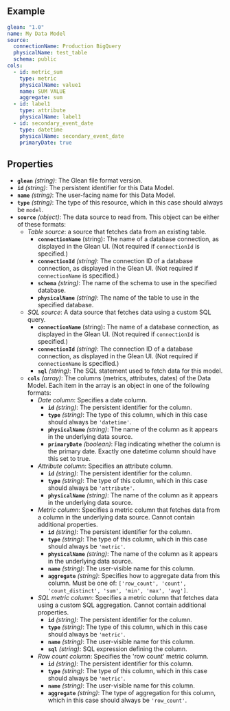 ## Example
  ```yaml
  glean: "1.0"
  name: My Data Model
  source:
    connectionName: Production BigQuery
    physicalName: test_table
    schema: public
  cols:
    - id: metric_sum
      type: metric
      physicalName: value1
      name: SUM VALUE
      aggregate: sum
    - id: label1
      type: attribute
      physicalName: label1
    - id: secondary_event_date
      type: datetime
      physicalName: secondary_event_date
      primaryDate: true
  ```

## Properties
- **`glean`** *(string)*: The Glean file format version.
- **`id`** *(string)*: The persistent identifier for this Data Model.
- **`name`** *(string)*: The user-facing name for this Data Model.
- **`type`** *(string)*: The type of this resource, which in this case should always be `model`.
- **`source`** *(object)*: The data source to read from. This object can be either of these formats:
    - _Table source_: a source that fetches data from an existing table.
        - **`connectionName`** (string)**:** The name of a database connection, as displayed in the Glean UI. (Not required if `connectionId` is specified.)
        - **`connectionId`** *(string)*: The connection ID of a database connection, as displayed in the Glean UI. (Not required if `connectionName` is specified.)
        - **`schema`** *(string)*: The name of the schema to use in the specified database.
        - **`physicalName`** *(string)*: The name of the table to use in the specified database.
    - _SQL source_: A data source that fetches data using a custom SQL query.
        - **`connectionName`** (string)**:** The name of a database connection, as displayed in the Glean UI. (Not required if `connectionId` is specified.)
        - **`connectionId`** *(string)*: The connection ID of a database connection, as displayed in the Glean UI. (Not required if `connectionName` is specified.)
        - **`sql`** *(string)*: The SQL statement used to fetch data for this model.
  - **`cols`** *(array)*: The columns (metrics, attributes, dates) of the Data Model. Each item in the array is an object in one of the following formats:
    - _Date column_: Specifies a date column.
        - **`id`** *(string)*: The persistent identifier for the column.
        - **`type`** *(string)*: The type of this column, which in this case should always be `'datetime'`.
        - **`physicalName`** *(string)*: The name of the column as it appears in the underlying data source.
        - **`primaryDate`** *(boolean)*: Flag indicating whether the column is the primary date. Exactly one datetime column should have this set to true.
    - _Attribute column_: Specifies an attribute column.
        - **`id`** *(string)*: The persistent identifier for the column.
        - **`type`** *(string)*: The type of this column, which in this case should always be `'attribute'`.
        - **`physicalName`** *(string)*: The name of the column as it appears in the underlying data source.
    - _Metric column_: Specifies a metric column that fetches data from a column in the underlying data source. Cannot contain additional properties.
        - **`id`** *(string)*: The persistent identifier for the column.
        - **`type`** *(string)*: The type of this column, which in this case should always be `'metric'`.
        - **`physicalName`** *(string)*: The name of the column as it appears in the underlying data source.
        - **`name`** *(string)*: The user-visible name for this column.
        - **`aggregate`** *(string)*: Specifies how to aggregate data from this column. Must be one of: `['row_count', 'count', 'count_distinct', 'sum', 'min', 'max', 'avg']`.
    - _SQL metric column_: Specifies a metric column that fetches data using a custom SQL aggregation. Cannot contain additional properties.
        - **`id`** *(string)*: The persistent identifier for the column.
        - **`type`** *(string)*: The type of this column, which in this case should always be `'metric'`.
        - **`name`** *(string)*: The user-visible name for this column.
        - **`sql`** *(string)*: SQL expression defining the column.
    - _Row count column_: Specifies the 'row count' metric column.
        - **`id`** *(string)*: The persistent identifier for this column.
        - **`type`** *(string)*: The type of this column, which in this case should always be `'metric'`.
        - **`name`** *(string)*: The user-visible name for this column.
        - **`aggregate`** *(string)*: The type of aggregation for this column, which in this case should always be `'row_count'`.
